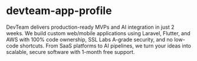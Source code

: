 # devteam-app-profile
DevTeam delivers production-ready MVPs and AI integration in just 2 weeks. We build custom web/mobile applications using Laravel, Flutter, and AWS with 100% code ownership, SSL Labs A-grade security, and no low-code shortcuts. From SaaS platforms to AI pipelines, we turn your ideas into scalable, secure software with 1-month free support.
